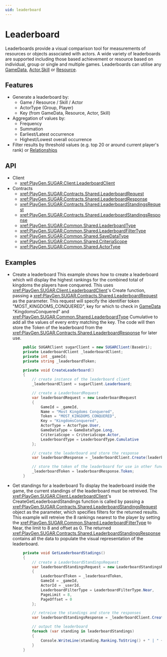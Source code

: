 ```yaml
---
uid: leaderboard
---
```


# Leaderboard
Leaderboards provide a visual comparison tool for measurements of resources or objects associated with actors. A wide variety of leaderboards are supported including those based achievement or resource based on individual, group or single and multiple games. Leaderboards can utilise any [GameData](gameData.md), [Actor](actor.md),[Skill](skill.md) or [Resource](resource.md). 

## Features
* Generate a leaderboard by:
	* Game / Resource / Skill / Actor
	* ActorType (Group, Player)
	* Key (from GameData, Resource, Actor, Skill)
* Aggregation of values by:
	* Frequency
	* Summation
	* Earliest/Latest occurrence 
	* Highest/Lowest overall occurrence 
* Filter results by threshold values (e.g. top 20 or around current player's rank) or [Relationships](relationship.md)

## API
* Client
    * <xref:PlayGen.SUGAR.Client.LeaderboardClient>
* Contracts
    * <xref:PlayGen.SUGAR.Contracts.Shared.LeaderboardRequest>
    * <xref:PlayGen.SUGAR.Contracts.Shared.LeaderboardResponse>
    * <xref:PlayGen.SUGAR.Contracts.Shared.LeaderboardStandingsRequest>
    * <xref:PlayGen.SUGAR.Contracts.Shared.LeaderboardStandingsResponse>
    * <xref:PlayGen.SUGAR.Common.Shared.LeaderboardType>
    * <xref:PlayGen.SUGAR.Common.Shared.LeaderboardFilterType>
    * <xref:PlayGen.SUGAR.Common.Shared.SaveDataType>
    * <xref:PlayGen.SUGAR.Common.Shared.CriteriaScope>
    * <xref:PlayGen.SUGAR.Common.Shared.ActorType>


## Examples
* Create a leaderboard
	This example shows how to create a leaderboard which will display the highest rankings for the combined total of kingdoms the players have conquered. This uses <xref:PlayGen.SUGAR.Client.LeaderboardClient>'s Create function, passing a <xref:PlayGen.SUGAR.Contracts.Shared.LeaderboardRequest> as the parameter. This request will specify the identifier token "MOST_KINGDOMS_CONQUERED", key for which to check in [GameData](gameData.md) "KingdomsConquered" and <xref:PlayGen.SUGAR.Common.Shared.LeaderboardType> Cumulative to add all the values of every entry matching the key. The code will then store the Token of the leaderboard from the <xref:PlayGen.SUGAR.Contracts.Shared.LeaderboardResponse> for later use.

```cs
		public SUGARClient sugarClient = new SUGARClient(BaseUri);
		private LeaderboardClient _leaderboardClient;
		private int _gameId;
		private string _leaderboardToken;

		private void CreateLeaderboard() 
		{
			// create instance of the leaderboard client
			_leaderboardClient = sugarClient.Leaderboard;

			// create a LeaderboardRequest
			var leaderboardRequest = new LeaderboardRequest 
			{
				GameId = _gameId,
				Name = "Most Kingdoms Conquered",
				Token = "MOST_KINGDOMS_CONQUERED",
				Key = "KingdomsConquered",
				ActorType = ActorType.User,
				GameDataType = GameDataType.Long,
				CriteriaScope = CriteriaScope.Actor,
				LeaderboardType	= LeaderboardType.Cumulative
			};

			// create the leaderboard and store the response
			var leaderboardResponse = _leaderboardClient.Create(leaderboardRequest);

			// store the token of the leaderboard for use in other functions
			_leaderboardToken = leaderboardResponse.Token;
		}
```

* Get standings for a leaderboard
	To display the leaderboard inside the game, the current standings of the leaderboard must be retreived. The <xref:PlayGen.SUGAR.Client.LeaderboardClient>'s CreateGetLeaderboardStandings function is called by passing a <xref:PlayGen.SUGAR.Contracts.Shared.LeaderboardStandingsRequest> object as the parameter, which specifies filters for the returned results. This example will retreive the 8 rankings nearest to the player by setting the <xref:PlayGen.SUGAR.Common.Shared.LeaderboardFilterType> to Near, the limit to 8 and offset as 0. The returned <xref:PlayGen.SUGAR.Contracts.Shared.LeaderboardStandingsResponse> contains all the data to populate the visual representation of the leaderboard. 


```cs
		private void GetLeaderboardStadings() 
		{
			// create a LeaderboardStandingsRequest
			var leaderboardStandingsRequest = new LeaderboardStandingsRequest 
			{
				LeaderboardToken = _leaderboardToken,
				GameId = _gameId,
				ActorId = _userId,
				LeaderboardFilterType = LeaderboardFilterType.Near,
				PageLimit = 8,
				PageOffset = 0
			};

			// retreive the standings and store the responses
			var leaderboardStandingsResponse = _leaderboardClient.CreateGetLeaderboardStandings(leaderboardStandingReqeusts);

			// output the leaderboard
			foreach (var standing in leaderboardStandings)
			{
				Console.WriteLine(standing.Ranking.ToString() + " | " + standing.ActorName + " | Conquered: " + standing.Value);
			}
		}
```